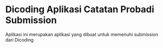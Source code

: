 # Dicoding Aplikasi Catatan Probadi Submission

Aplikasi ini merupakan aplikasi yang dibuat untuk memenuhi submission dari Dicoding

